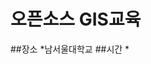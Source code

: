# 오픈소스 GIS교육
##장소
*남서울대학교
##시간
*






























































































